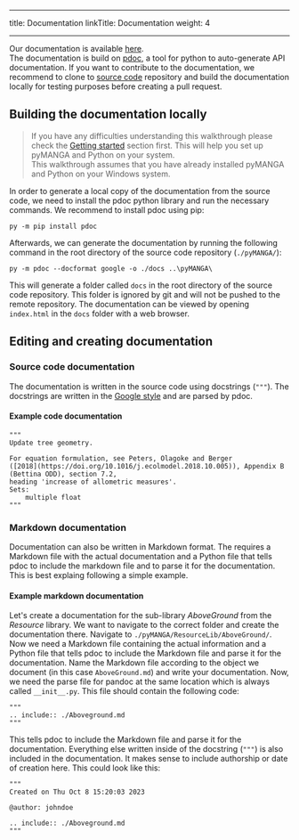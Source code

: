 
---
title: Documentation
linkTitle: Documentation
weight: 4

---

Our documentation is available [here](https://pymanga.github.io/pyMANGA/pyMANGA.html).  
The documentation is build on [pdoc](https://pdoc.dev/), a tool for python to auto-generate API documentation. If you want to contribute to the documentation, we recommend to clone to [source code](/contribution/download) repository and build the documentation locally for testing purposes before creating a pull request. 

## Building the documentation locally

> If you have any difficulties understanding this walkthrough please check the [Getting started](../../docs/getting_started/installation/) section first. This will help you set up pyMANGA and Python on your system.  
> This walkthrough assumes that you have already installed pyMANGA and Python on your Windows system.

In order to generate a local copy of the documentation from the source code, we need to install the pdoc python library and run the necessary commands. We recommend to install pdoc using pip: 

    py -m pip install pdoc

Afterwards, we can generate the documentation by running the following command in the root directory of the source code repository (`./pyMANGA/`):

    py -m pdoc --docformat google -o ./docs ..\pyMANGA\

This will generate a folder called `docs` in the root directory of the source code repository. This folder is ignored by git and will not be pushed to the remote repository. The documentation can be viewed by opening `index.html` in the `docs` folder with a web browser.

## Editing and creating documentation

### Source code documentation

The documentation is written in the source code using docstrings (`"""`). The docstrings are written in the [Google style](https://google.github.io/styleguide/pyguide.html#38-comments-and-docstrings) and are parsed by pdoc. 

#### Example code documentation  

    """
    Update tree geometry.

    For equation formulation, see Peters, Olagoke and Berger
    ([2018](https://doi.org/10.1016/j.ecolmodel.2018.10.005)), Appendix B (Bettina ODD), section 7.2,
    heading 'increase of allometric measures'.
    Sets:
        multiple float
    """

### Markdown documentation

Documentation can also be written in Markdown format. The requires a Markdown file with the actual documentation and a Python file that tells pdoc to include the markdown file and to parse it for the documentation. This is best explaing following a simple example.

#### Example markdown documentation

Let's create a documentation for the sub-library *AboveGround* from the *Resource* library. We want to navigate to the correct folder and create the documentation there. Navigate to `./pyMANGA/ResourceLib/AboveGround/`. Now we need a Markdown file containing the actual information and a Python file that tells pdoc to include the Markdown file and parse it for the documentation. Name the Markdown file according to the object we document (in this case `AboveGround.md`) and write your documentation. Now, we need the parse file for pandoc at the same location which is always called `__init__.py`. This file should contain the following code:

    """
    .. include:: ./Aboveground.md
    """

This tells pdoc to include the Markdown file and parse it for the documentation. Everything else written inside of the docstring (`"""`) is also included in the documentation. It makes sense to include authorship or date of creation here. This could look like this:

    """
    Created on Thu Oct 8 15:20:03 2023

    @author: johndoe  

    .. include:: ./Aboveground.md
    """
    
